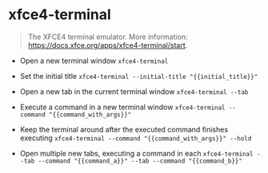# xfce4-terminal
> The XFCE4 terminal emulator.
> More information: <https://docs.xfce.org/apps/xfce4-terminal/start>.

- Open a new terminal window
`xfce4-terminal`

- Set the initial title
`xfce4-terminal --initial-title "{{initial_title}}"`

- Open a new tab in the current terminal window
`xfce4-terminal --tab`

- Execute a command in a new terminal window
`xfce4-terminal --command "{{command_with_args}}"`

- Keep the terminal around after the executed command finishes executing
`xfce4-terminal --command "{{command_with_args}}" --hold`

- Open multiple new tabs, executing a command in each
`xfce4-terminal --tab --command "{{command_a}}" --tab --command "{{command_b}}"`
